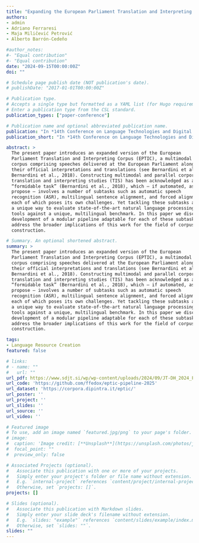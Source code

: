 ```yaml
---
title: "Expanding the European Parliament Translation and Interpreting Corpus: A Modular Pipeline for the Construction of Complex Corpora"
authors:
- admin
- Adriano Ferraresi
- Maja Miličević Petrović
- Alberto Barrón-Cedeño

#author_notes:
#- "Equal contribution"
#- "Equal contribution"
date: "2024-09-15T00:00:00Z"
doi: ""

# Schedule page publish date (NOT publication's date).
# publishDate: "2017-01-01T00:00:00Z"

# Publication type.
# Accepts a single type but formatted as a YAML list (for Hugo requirements).
# Enter a publication type from the CSL standard.
publication_types: ["paper-conference"]

# Publication name and optional abbreviated publication name.
publication: "In *14th Conference on Language Technologies and Digital Humanities (JTDH)*"
publication_short: "In *14th Conference on Language Technologies and Digital Humanities (JTDH)*"

abstract: >
  The present paper introduces an expanded version of the European
  Parliament Translation and Interpreting Corpus (EPTIC), a multimodal parallel
  corpus comprising speeches delivered at the European Parliament along with
  their official interpretations and translations (see Bernardini et al., 2016;
  Bernardini et al., 2018). Constructing multimodal and parallel corpora for
  translation and interpreting studies (TIS) has been acknowledged as a
  “formidable task” (Bernardini et al., 2018), which – if automated, as we
  propose – involves a number of subtasks such as automatic speech
  recognition (ASR), multilingual sentence alignment, and forced alignment,
  each of which poses its own challenges. Yet tackling these subtasks also offers
  a unique way to evaluate state-of-the-art natural language processing (NLP)
  tools against a unique, multilingual benchmark. In this paper we discuss the
  development of a modular pipeline adaptable for each of these subtasks and
  address the broader implications of this work for the field of corpus
  construction.

# Summary. An optional shortened abstract.
summary: >
  The present paper introduces an expanded version of the European
  Parliament Translation and Interpreting Corpus (EPTIC), a multimodal parallel
  corpus comprising speeches delivered at the European Parliament along with
  their official interpretations and translations (see Bernardini et al., 2016;
  Bernardini et al., 2018). Constructing multimodal and parallel corpora for
  translation and interpreting studies (TIS) has been acknowledged as a
  “formidable task” (Bernardini et al., 2018), which – if automated, as we
  propose – involves a number of subtasks such as automatic speech
  recognition (ASR), multilingual sentence alignment, and forced alignment,
  each of which poses its own challenges. Yet tackling these subtasks also offers
  a unique way to evaluate state-of-the-art natural language processing (NLP)
  tools against a unique, multilingual benchmark. In this paper we discuss the
  development of a modular pipeline adaptable for each of these subtasks and
  address the broader implications of this work for the field of corpus
  construction.

tags:
- Language Resource Creation
featured: false

# links:
# - name: ""
#   url: ""
url_pdf: https://www.sdjt.si/wp/wp-content/uploads/2024/09/JT-DH_2024_Fedotova_Ferraresi_MilicevicPetrovic_Borron-Cedeno.pdf
url_code: 'https://github.com/ffedox/eptic-pipeline-2025'
url_dataset: 'https://corpora.dipintra.it/eptic/'
url_poster: ''
url_project: ''
url_slides: ''
url_source: ''
url_video: ''

# Featured image
# To use, add an image named `featured.jpg/png` to your page's folder. 
# image:
#  caption: 'Image credit: [**Unsplash**](https://unsplash.com/photos/jdD8gXaTZsc)'
#  focal_point: ""
#  preview_only: false

# Associated Projects (optional).
#   Associate this publication with one or more of your projects.
#   Simply enter your project's folder or file name without extension.
#   E.g. `internal-project` references `content/project/internal-project/index.md`.
#   Otherwise, set `projects: []`.
projects: []

# Slides (optional).
#   Associate this publication with Markdown slides.
#   Simply enter your slide deck's filename without extension.
#   E.g. `slides: "example"` references `content/slides/example/index.md`.
#   Otherwise, set `slides: ""`.
slides: ""
---
```

